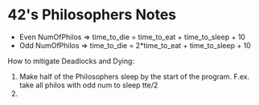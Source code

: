 # 42's Philosophers Notes

-  Even NumOfPhilos => time_to_die = time_to_eat + time_to_sleep + 10
-  Odd NumOfPhilos => time_to_die = 2*time_to_eat + time_to_sleep + 10

How to mitigate Deadlocks and Dying:
1) Make half of the Philosophers sleep by the start of the program. F.ex. take
   all philos with odd num to sleep tte/2
2) 
